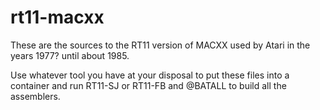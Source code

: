 # rt11-macxx
These are the sources to the RT11 version of MACXX used by Atari in the years 1977? until about 1985.

Use whatever tool you have at your disposal to put these files into a container and run RT11-SJ or RT11-FB and @BATALL to build all the assemblers.
